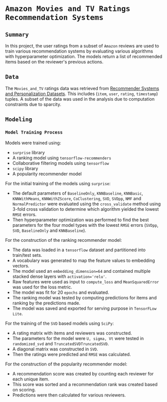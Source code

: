 # `Amazon Movies and TV Ratings Recommendation Systems`

## `Summary`
In this project, the user ratings from a subset of `Amazon` reviews are used to train various recommendation systems by evaluating various algorithms with hyperparameter optimization. The models return a list of recommended items based on the reviewer's previous actions. 

## `Data`
The `Movies_and_TV` ratings data was retrieved from [Recommender Systems and Personalization Datasets](https://jmcauley.ucsd.edu/data/amazon/). This includes (`item`, `user`, `rating`, `timestamp`) tuples. A subset of the data was used in the analysis due to computation constraints due to sparcity.

## `Modeling`

### `Model Training Process`
Models were trained using:
- `surprise` library
- A ranking model using `tensorflow-recommenders`
- Collaborative filtering models using `tensorflow`
- `scipy` library
- A popularity recommender model

For the initial training of the models using `surprise`:
- The default parameters of `BaselineOnly`, `KNNBaseline`, `KNNBasic`, `KNNWithMeans`, `KNNWithZScore`, `CoClustering`, `SVD`, `SVDpp`, `NMF` and `NormalPredictor` were evaluated using the `cross_validate` method using 3-fold cross validation to determine which algorithm yielded the lowest `RMSE` errors.
- Then hyperparameter optimization was performed to find the best parameters for the four model types with the lowest `RMSE` errors (`SVDpp`, `SVD`, `BaselineOnly` and `KNNBaseline`).

For the construction of the ranking recommender model:
- The data was loaded in a `tensorflow` dataset and partitioned into train/test sets.
- A vocabulary was generated to map the feature values to embedding vectors.
- The model used an `embedding_dimension=64` and contained multiple stacked dense layers with `activation='relu'`.
- Raw features were used as input to `compute_loss` and `MeanSquaredError` was used for the loss metric.
- The model was fit for 20 `epochs` and evaluated.
- The ranking model was tested by computing predictions for items and ranking by the predictions made.
- The model was saved and exported for serving purpose in `TensorFLow Lite`.

For the training of the `SVD` based models using `SciPy`:
- A rating matrix with items and reviewers was constructed.
- The parameters for the model were `U, sigma, Vt` were tested in `randomized_svd` and `TruncatedSVDTruncatedSVD`.
- A diagonal matrix was constructed in `SVD`.
- Then the ratings were predicted and `RMSE` was calculated. 

For the construction of the popularity recommender model:
- A recommendation score was created by counting each reviewer for each unique item.
- This score was sorted and a recommendation rank was created based on scoring.
- Predictions were then calculated for various reviewers.
